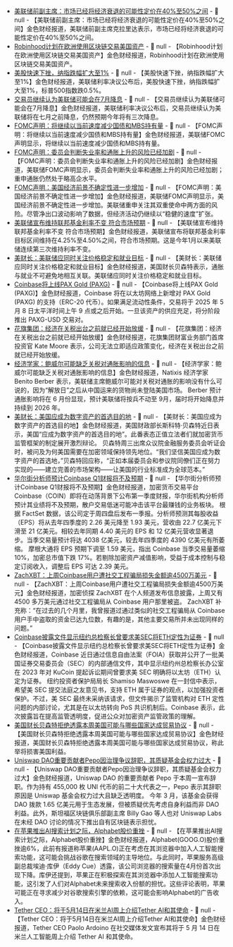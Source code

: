 - [美联储前副主席：市场已经将经济衰退的可能性定价在40%至50%之间](https://www.cls.cn/detail/2025091) - 📰 null - 【美联储前副主席：市场已经将经济衰退的可能性定价在40%至50%之间】金色财经报道，美联储前副主席克拉里达表示，市场已经将经济衰退的可能性定价在40%至50%之间。
- [Robinhood计划在欧洲使用区块链交易美国资产]() - 📰 null - 【Robinhood计划在欧洲使用区块链交易美国资产】金色财经报道，Robinhood计划在欧洲使用区块链交易美国资产。
- [美股快速下挫，纳指跌幅扩大至1%]() - 📰 null - 【美股快速下挫，纳指跌幅扩大至1%】金色财经报道，美联储利率决议公布后，美股快速下挫，纳指跌幅扩大至1%，标普500指数跌0.5%。
- [交易员继续认为美联储可能会在7月降息]() - 📰 null - 【交易员继续认为美联储可能会在7月降息】金色财经报道，美联储利率决议公布后，交易员继续认为美联储将在七月之前降息，仍然预期今年将有三次降息。
- [FOMC声明：将继续以当前速度减少国债和MBS持有量]() - 📰 null - 【FOMC声明：将继续以当前速度减少国债和MBS持有量】金色财经报道，美联储FOMC声明显示，将继续以当前速度减少国债和MBS持有量。
- [FOMC声明：委员会判断失业率和通胀上升的风险已经加剧]() - 📰 null - 【FOMC声明：委员会判断失业率和通胀上升的风险已经加剧】金色财经报道，美联储FOMC声明显示，委员会判断失业率和通胀上升的风险已经加剧；重申通胀仍然处于略高企水平。
- [FOMC声明：美国经济前景不确定性进一步增加]() - 📰 null - 【FOMC声明：美国经济前景不确定性进一步增加】金色财经报道，美联储FOMC声明显示，美国经济前景不确定性进一步增加。美联储重申关注其双重使命中两方面的风险。尽管净出口波动影响了数据，但经济活动仍继续以“稳健的速度”扩张。
- [美联储宣布维持联邦基金利率不变 符合市场预期]() - 📰 null - 【美联储宣布维持联邦基金利率不变 符合市场预期】金色财经报道，美联储宣布将联邦基金利率目标区间维持在4.25%至4.50%之间，符合市场预期。这是今年1月以来美联储连续第三次维持利率不变。
- [美财长：美联储应同时关注价格稳定和就业目标](https://flash.jin10.com/detail/20250508003725766800) - 📰 null - 【美财长：美联储应同时关注价格稳定和就业目标】金色财经报道，美国财长贝森特表示，通胀与就业不可避免地相互关联。美联储应同时关注价格稳定和就业目标。
- [Coinbase将上线PAX Gold (PAXG)](https://x.com/CoinbaseAssets/status/1920150329376555253) - 📰 null - 【Coinbase将上线PAX Gold (PAXG)】金色财经报道，Coinbase 将在以太坊网络上新增对 PAX Gold (PAXG) 的支持（ERC-20 代币）。如果满足流动性条件，交易将于 2025 年 5 月 8 日太平洋时间上午 9 点或之后开始。一旦该资产的供应充足，将分阶段推出 PAXG-USD 交易对。
- [花旗集团：经济在关税出台之前就已经开始放缓](https://flash.jin10.com/detail/20250508001000269800) - 📰 null - 【花旗集团：经济在关税出台之前就已经开始放缓】金色财经报道，花旗集团财富业务部门首席投资官 Kate Moore 表示，公司无法立即适应政策变化，经济在关税出台之前就已经开始放缓。
- [经济学家：鲍威尔可能缺乏关税对通胀影响的信息](https://flash.jin10.com/detail/20250508003035746800) - 📰 null - 【经济学家：鲍威尔可能缺乏关税对通胀影响的信息】金色财经报道，Natixis 经济学家 Benito Berber 表示，美联储主席鲍威尔可能对关税对通胀的影响没有什么可说的，因为“解放日”之后从中国运来的货物尚未登陆美国市场。 
Berber 预计通胀影响将在 6 月份显现，预计美联储将按兵不动至 9月，届时将开始降息并持续到 2026 年。
- [美财长：美国应成为数字资产的首选目的地](https://www.theblock.co/post/353482/treasury-secretary-scott-bessent-says-us-should-be-the-premier-destination-for-digital-assets?utm_source=twitter&utm_medium=social) - 📰 null - 【美财长：美国应成为数字资产的首选目的地】金色财经报道，美国财政部长斯科特·贝森特近日表示，美国“应成为数字资产的首选目的地”。此番表态正值立法者们就加密货币监管框架的制定展开激烈辩论。 
贝森特周三出席众议院金融服务委员会听证会时，被问及为何美国需要在加密领域保持领先地位。“我们坚信美国应成为数字资产的首选地，”贝森特回应称，“正如本届委员会和参议院同僚们正在努力实现的——建立完善的市场架构——让美国的行业标准成为全球范本。”
- [华尔街分析师预计Coinbase Q1财报将不及预期](https://www.coindesk.com/markets/2025/05/07/coinbase-earnings-pain-likely-as-retail-activity-slumps-wall-street-analysts-warn) - 📰 null - 【华尔街分析师预计Coinbase Q1财报将不及预期】金色财经报道，加密货币交易平台 Coinbase（COIN）即将在动荡背景下公布第一季度财报，华尔街机构分析师预计其业绩将不及预期，散户交易低迷可能冲击该平台最赚钱的业务板块。 
根据 FactSet 数据，该公司定于周四盘后发布一季报。分析师预测其每股收益（EPS）将从去年四季度的 2.26 美元降至 1.93 美元，营收由 22.7 亿美元下滑至 21 亿美元。相较去年同期 4.40 美元的 EPS 和 12 亿美元营收显著退步。当季交易量预计将达 4038 亿美元，较去年四季度的 4390 亿美元有所萎缩。 
摩根大通将 EPS 预期下调至 1.59 美元，指出 Coinbase 当季交易量萎缩 10%，加密总市值下跌 17%。若剔除加密资产减值影响，受益于成本控制与稳定订阅收入，调整后 EPS 可达 2.39 美元。
- [ZachXBT：上周Coinbase用户遭社交工程骗局损失金额逾4500万美元](https://t.me/investigations/247) - 📰 null - 【ZachXBT：上周Coinbase用户遭社交工程骗局损失金额逾4500万美元】金色财经报道，加密侦探 ZachXBT 在个人频道发布信息披露，上周又有 4500 多万美元通过社交工程骗局从 Coinbase 用户那里被盗。 
ZachXBT 补充称：“在过去的几个月里，我曾报道过通过类似的社交工程骗局从 Coinbase 用户手中盗取的资金已达九位数，有趣的是，其他主要交易所并未出现同样的问题。”
- [Coinbase披露文件显示纽约总检察长曾要求美SEC将ETH定性为证券](https://www.coindesk.com/policy/2025/05/07/coinbase-s-sec-documents-reveal-ny-attorney-general-wanted-eth-declared-security) - 📰 null - 【Coinbase披露文件显示纽约总检察长曾要求美SEC将ETH定性为证券】金色财经报道，Coinbase 近日通过信息自由法案（FOIA）获取并公开了一批美国证券交易委员会（SEC）的内部通信文件，其中显示纽约州总检察长办公室在 2023 年对 KuCoin 提起诉讼期间曾要求美 SEC 明确将以太坊（ETH）认定为证券。 
纽约投资者保护局局长 Shamiso Maswoswe 在一封信中表示，希望美 SEC 提交法庭之友意见书，支持 ETH 属于证券的观点，以加强投资者保护。不过，美 SEC 最终未采纳该请求，但文件揭示了监管机构对 ETH 定性问题的内部讨论，尤其是在以太坊转向 PoS 共识机制后。Coinbase 表示，此次披露旨在提高监管透明度，促进公众对加密资产监管政策的理解。
- [美国财长贝森特拒绝透露本周美国可能与哪些国家达成贸易协议](https://flash.jin10.com/detail/20250507224053654800) - 📰 null - 【美国财长贝森特拒绝透露本周美国可能与哪些国家达成贸易协议】金色财经报道，美国财长贝森特拒绝透露本周美国可能与哪些国家达成贸易协议，称此举将损害美国利益。
- [Uniswap DAO重要贡献者Pepo因治理争议辞职，其质疑基金会权力过大](https://www.coindesk.com/tech/2025/05/07/why-one-of-uniswap-dao-most-outspoken-members-just-walked-away-in-frustration) - 📰 null - 【Uniswap DAO重要贡献者Pepo因治理争议辞职，其质疑基金会权力过大】金色财经报道，Uniswap DAO 的重要贡献者 Pepo 于本周一宣布辞职。作为持有 455,000 枚 UNI 代币的前二十大代表之一，Pepo 表示其辞职原因是 Uniswap 基金会权力过大且缺乏透明度。 
今年 3 月，该基金会获得 DAO 拨款 1.65 亿美元用于生态发展，但被质疑优先考虑自身利益而非 DAO 利益。此外，斯坦福区块链俱乐部副主席 Billy Gao 等人也对 Uniswap Labs 在未经 DAO 讨论的情况下推出自有区块链表示担忧。
- [在苹果推出AI搜索计划之际，Alphabet股价重挫](https://flash.jin10.com/detail/20250507234006079800) - 📰 null - 【在苹果推出AI搜索计划之际，Alphabet股价重挫】金色财经报道，Alphabet(GOOG.O)股价重挫逾6%，此前有报道称苹果(AAPL.O)正在考虑在其浏览器中加入人工智能搜索功能，这可能会挑战谷歌在搜索领域的主导地位。与此同时，苹果服务高级副总裁埃迪·库伊（Eddy Cue）透露，该公司浏览器的搜索量在4月份首次出现下降。库伊还提到，苹果正在积极探索在其浏览器中添加人工智能搜索功能，这引发了人们对Alphabet未来搜索收入份额的担忧。这些评论表明，苹果可能正在寻求减少对谷歌搜索引擎的依赖，这可能会影响Alphabet的广告收入。
- [Tether CEO：将于5月14日在米兰AI周上介绍Tether AI和其使命](https://x.com/paoloardoino/status/1920136896795070682) - 📰 null - 【Tether CEO：将于5月14日在米兰AI周上介绍Tether AI和其使命】金色财经报道，Tether CEO Paolo Ardoino 在社交媒体发文宣布其将于 5 月 14 日在米兰人工智能周上介绍 Tether AI 和其使命。

